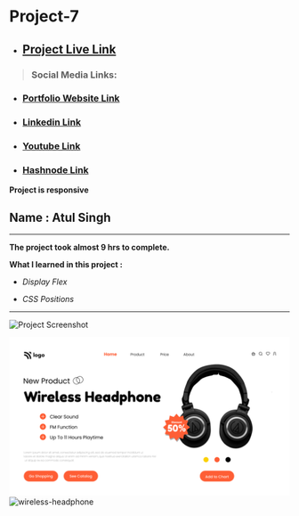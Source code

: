 # Project-7

- ## [Project Live Link](https://ineuron-live-class-project-7.netlify.app/ "Netlify")
> ### Social Media Links:

- ### [Portfolio Website Link](https://www.findcoder.io/u/atulsinghatul)
- ### [Linkedin Link](https://www.linkedin.com/in/atul-singh-082529249/)
- ### [Youtube Link](https://www.youtube.com/channel/UCBNc9Vs9mAFxnAKjzWRqDFQ)
- ### [Hashnode Link](https://atulsinghatul.hashnode.dev/)


**Project is responsive**

## Name : Atul Singh

---

**The project took almost 9 hrs to complete.**

**What I learned in this project :**

- _Display Flex_

- _CSS Positions_

---

![Project Screenshot](https://img.shields.io/badge/LiveClass-Project--7-violet)

![LCO](./7.png)
![wireless-headphone](https://user-images.githubusercontent.com/112545072/211178634-8f901b0f-b072-447e-97b6-4515becd687c.png)
